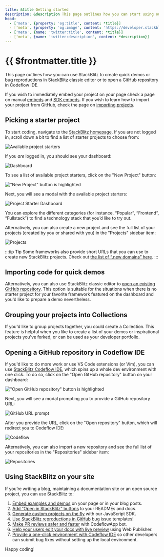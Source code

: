 ```yaml
---
title: &title Getting started
description: &description This page outlines how you can start using our StackBlitz editor.
head:
  - ['meta', {property: 'og:title', content: *title}] 
  - ['meta', {property: 'og:image', content: 'https://developer.stackblitz.com/img/og/getting-started.png'}]
  - ['meta', {name: 'twitter:title', content: *title}]
  - ['meta', {name: 'twitter:description', content: *description}]
---
```


# {{ $frontmatter.title }}

This page outlines how you can use StackBlitz to create quick demos or bug reproductions in StackBlitz classic editor or to open a GitHub repository in Codeflow IDE.

If you wish to immediately embed your project on your page check a page on manual [embeds](/guides/integration/embedding) and [SDK embeds](/platform/api/javascript-sdk). If you wish to learn how to import your project from GitHub, check the page on [importing projects](/guides/user-guide/importing-projects).

## Picking a starter project

To start coding, navigate to the [StackBlitz homepage](https://stackblitz.com/). If you are not logged in, scroll down a bit to find a list of starter projects to choose from:

![Available project starters](./assets/project-starters-public.png)

If you _are_ logged in, you should see your dashboard:

![Dashboard](./assets/dashboard.png)

To see a list of available project starters, click on the "New Project" button:

!["New Project" button is highlighted](./assets/dashboard-chosen-new-project.png)

Next, you will see a modal with the available project starters:

![Project Starter Dashboard](./assets/new-project.png)

You can explore the different categories (for instance, “Popular”, “Frontend”, “Fullstack”) to find a technology stack that you’d like to try out.

Alternatively, you can also create a new project and see the full list of your projects (created by you or shared with you) in the "Projects" sidebar item:

![Projects](./assets/projects-view.png)

:::tip Tip
Some frameworks also provide short URLs that you can use to create new StackBlitz projects. Check out [the list of “.new domains” here](/guides/user-guide/starter-projects#new-domains).
:::

## Importing code for quick demos

Alternatively, you can also use StackBlitz classic editor to [open an existing GitHub repository](/guides/user-guide/importing-projects). This option is suitable for the situations when there is no starter project for your favorite framework featured on the dashboard and you'd like to prepare a demo nevertheless.

## Grouping your projects into Collections

If you'd like to group projects together, you could create a Collection. This feature is helpful when you like to create a list of your demos or inspirational projects you've forked, or can be used as your developer portfolio.


## Opening a GitHub repository in Codeflow IDE

If you'd like to do more work or use VS Code extensions (or Vim), you can use [StackBlitz Codeflow IDE](https://developer.stackblitz.com/codeflow/what-is-codeflow), which spins up a whole dev environment with one click. To do so, click on the "Open GitHub repository" button on your dashboard:

!["Open GitHub repository" button is highlighted](./assets/dashboard-chosen-new-github-repository.png)

Next, you will see a modal prompting you to provide a GitHub repository URL:

![GitHub URL prompt](./assets/github-repository-prompt-modal.png)

After you provide the URL, click on the "Open repository" button, which will redirect you to Codeflow IDE:

![Codeflow](./assets/codeflow-view.png)

Alternatively, you can also import a new repository and see the full list of your repositories in the "Repositories" sidebar item:

![Repositories](./assets/repositories-view.png)

## Using StackBlitz on your site

If you’re writing a blog, maintaining a documentation site or an open source project, you can use StackBlitz to:

1. [Embed examples and demos](/guides/integration/embedding) on your page or in your blog posts.
2. [Add “Open in StackBlitz” buttons](/guides/integration/open-from-github) to your READMEs and docs.
3. [Generate custom projects on the fly](/guides/integration/create-with-sdk) with our JavaScript SDK.
4. [Use StackBlitz reproductions in GitHub](/guides/integration/bug-reproductions) bug issue templates!
5. [Make PR reviews safer and faster](https://developer.stackblitz.com/codeflow/integrating-codeflowapp-bot) with CodeflowApp bot.
6. [Help your users edit your docs with live preview](https://developer.stackblitz.com/codeflow/content-updates-with-web-publisher) using Web Publisher.
7. [Provide a one-click environment with Codeflow IDE](https://developer.stackblitz.com/codeflow/using-pr-new) so other developers can submit bug fixes without setting up the local environment.

Happy coding!
